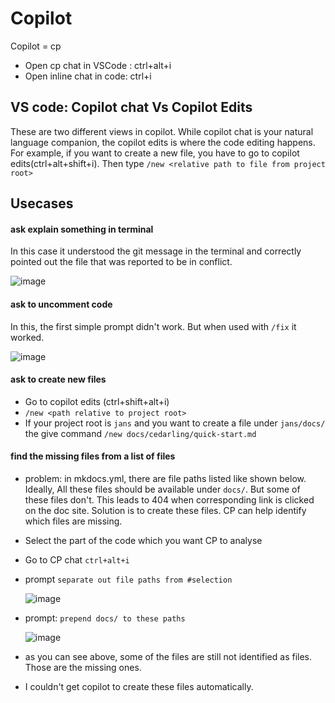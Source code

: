# Copilot

Copilot = cp

- Open cp chat in VSCode : ctrl+alt+i
- Open inline chat in code: ctrl+i

## VS code: Copilot chat Vs Copilot Edits

These are two different views in copilot. While copilot chat is your natural language companion, the copilot edits is where the code editing happens. For example, if you want to create a new file, you have to go to copilot edits(ctrl+alt+shift+i). Then type `/new <relative path to file from project root>`

## Usecases

#### ask explain something in terminal

In this case it understood the git message in the terminal and correctly pointed out the file that was reported to be in conflict.

![image](https://github.com/user-attachments/assets/36956eeb-e5da-4c8f-995f-a2b8fd3acc75)


#### ask to uncomment code

In this, the first simple prompt didn't work. But when used with `/fix` it worked.

![image](https://github.com/user-attachments/assets/fb3ebf2e-61ca-4f1a-bbd7-7ec792797415)


#### ask to create new files

 - Go to copilot edits (ctrl+shift+alt+i)
 - `/new <path relative to project root>`
 - If your project root is `jans` and you want to create a file under `jans/docs/` the give command `/new docs/cedarling/quick-start.md`

#### find the missing files from a list of files

  -  problem: in mkdocs.yml, there are file paths listed like shown below. Ideally, All these files should be available under `docs/`. But some of these files don't. This leads to 404 when corresponding link is clicked on the doc site. Solution is to create these files. CP can help identify which files are missing.

  - Select the part of the code which you want CP to analyse
  -  Go to CP chat `ctrl+alt+i`
  - prompt `separate out file paths from #selection`

      ![image](https://github.com/user-attachments/assets/51bfe0ef-b983-4f26-82db-9a8572855ddd)
  - prompt: `prepend docs/ to these paths`

    ![image](https://github.com/user-attachments/assets/a9622d54-e308-4861-84fb-86ae4c540cf5)
  - as you can see above, some of the files are still not identified as files. Those are the missing ones.
  - I couldn't get copilot to create these files automatically.
    
